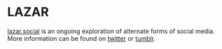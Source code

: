 # LAZAR

[lazar.social](https://lazar.social/) is an ongoing exploration of alternate forms of social media. More information can be found on [twitter](https://twitter.com/lazardotsocial) or [tumblr](https://lazardotsocial.tumblr.com).